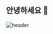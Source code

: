## 안녕하세요 👋

![header](https://capsule-render.vercel.app/api?type=waving&color=auto&height=300§ion=header&text=반가워요!😊&desc=This%20is%20Victory's%20playground.%20&fontSize=90&descSize=30&fontColor=ffffff&fontAlignY=40)
<!--

<details>
<summary>
  <img src="https://raw.githubusercontent.com/Tarikul-Islam-Anik/Animated-Fluent-Emojis/master/Emojis/Hand%20gestures/Eyes.png" alt="Eyes" width="2%" /> 내가 지금 배우는 ... 
</summary>
   <br>
  
https://img.shields.io/badge/C-00599C?style=for-the-badge&logo=c&logoColor=white

</details>
출처: https://hulrud.tistory.com/3 [주독야독:티스토리]

![victory-swu's github stats](https://github-readme-stats.vercel.app/api?username=victory-swu&show_icons=true&theme=tokyonight)
**victory-swu/victory-swu** is a ✨ _special_ ✨ repository because its `README.md` (this file) appears on your GitHub profile.

Here are some ideas to get you started:

- 🔭 I’m currently working on ...
- 🌱 I’m currently learning ...
- 👯 I’m looking to collaborate on ...
- 🤔 I’m looking for help with ...
- 💬 Ask me about ...
- 📫 How to reach me: ...
- 😄 Pronouns: ...
- ⚡ Fun fact: ...
-->
